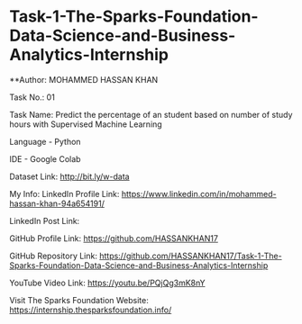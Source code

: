 # Task-1-The-Sparks-Foundation-Data-Science-and-Business-Analytics-Internship

**Author: MOHAMMED HASSAN KHAN

Task No.: 01

Task Name: Predict the percentage of an student based on number of study hours with Supervised Machine Learning

Language - Python

IDE - Google Colab

Dataset Link: http://bit.ly/w-data

My Info:
LinkedIn Profile Link: https://www.linkedin.com/in/mohammed-hassan-khan-94a654191/

LinkedIn Post Link: 

GitHub Profile Link: https://github.com/HASSANKHAN17

GitHub Repository Link: https://github.com/HASSANKHAN17/Task-1-The-Sparks-Foundation-Data-Science-and-Business-Analytics-Internship

YouTube Video Link: https://youtu.be/PQjQg3mK8nY

Visit The Sparks Foundation Website: https://internship.thesparksfoundation.info/
